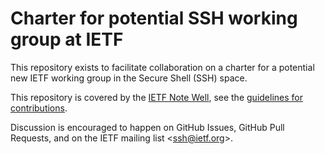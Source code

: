 # Charter for potential SSH working group at IETF

This repository exists to facilitate collaboration on a charter for a potential
new IETF working group in the Secure Shell (SSH) space.

This repository is covered by the
[IETF Note Well](https://www.ietf.org/about/note-well/), see the
[guidelines for contributions](CONTRIBUTING.md).

Discussion is encouraged to happen on GitHub Issues, GitHub Pull Requests, and
on the IETF mailing list <[ssh@ietf.org](mailto:ssh@ietf.org)>.
